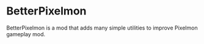 # BetterPixelmon
BetterPixelmon is a mod that adds many simple utilities to improve Pixelmon gameplay mod.

